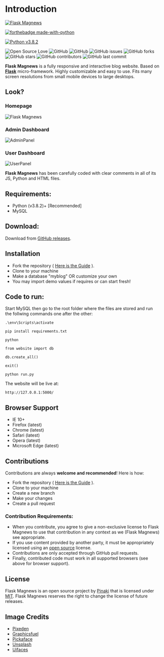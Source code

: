 # Introduction

[![Flask Magnews](https://img.shields.io/badge/Flask%20Magnews-v1.0.0-orange.svg)](https://shields.io/)

[![forthebadge made-with-python](http://ForTheBadge.com/images/badges/made-with-python.svg)](https://www.python.org/)

[![Python v3.8.2](https://img.shields.io/badge/Python-v3.8.2-g.svg)](https://shields.io/)

![Open Source Love](https://badges.frapsoft.com/os/v1/open-source.svg?v=103) ![GitHub](https://img.shields.io/github/license/pinakipb2/advanced-flask-magnews-website?label=License)  ![GitHub](https://img.shields.io/github/languages/code-size/pinakipb2/advanced-flask-magnews-website?label=Code%20Size) ![GitHub issues](https://img.shields.io/github/issues/pinakipb2/advanced-flask-magnews-website?label=Issues) ![GitHub forks](https://img.shields.io/github/forks/pinakipb2/advanced-flask-magnews-website?label=Forks) ![GitHub stars](https://img.shields.io/github/stars/pinakipb2/advanced-flask-magnews-website?label=Stars) ![GitHub contributors](https://img.shields.io/github/contributors/pinakipb2/advanced-flask-magnews-website?lable=Contributors) ![GitHub last commit](https://img.shields.io/github/last-commit/pinakipb2/advanced-flask-magnews-website?label=Last%20Commit)

**Flask Magnews** is a fully responsive and interactive blog website. Based on **[Flask](https://flask.palletsprojects.com/en/1.1.x/)** micro-framework.
Highly customizable and easy to use. Fits many screen resolutions from small mobile devices to large desktops.


## Look?
### Homepage
![Flask Magnews](https://user-images.githubusercontent.com/48859773/89181685-d7858180-d5b1-11ea-8789-b244b7a40d35.png)
### Admin Dashboard
![AdminPanel](https://user-images.githubusercontent.com/48859773/89181824-1287b500-d5b2-11ea-8078-c528ec50afbb.png)
### User Dashboard
![UserPanel](https://user-images.githubusercontent.com/48859773/89181781-fe43b800-d5b1-11ea-9c1d-6c7f291a53c3.png)


**Flask Magnews** has been carefully coded with clear comments in all of its JS, Python and HTML files.
## Requirements:
- Python (v3.8.2)+  [Recommended]
- MySQL
## Download:

Download from [GitHub releases](https://github.com/pinakipb2/advanced-flask-magnews-website/releases).
## Installation
- Fork the repository ( [Here is the Guide](https://help.github.com/articles/fork-a-repo/) ).
- Clone to your machine
- Make a database "myblog" OR customize your own
- You may import demo values if requires or can start fresh!

## Code to run:
Start MySQL then go to the root folder where the files are stored and run the follwing commands one after the other:
```
.\env\Scripts\activate
```
```
pip install requirements.txt
```
 ```
 python
 ```
 ```
 from website import db
 ```
 ```
 db.create_all()
 ```
 ```
 exit()
 ```
 ```
 python run.py 
 ```
The website will be live at:
```
http://127.0.0.1:5000/
```
## Browser Support

- IE 10+
- Firefox (latest)
- Chrome (latest)
- Safari (latest)
- Opera (latest)
- Microsoft Edge (latest)

## Contributions

Contributions are always **welcome and recommended**! Here is how:

- Fork the repository ( [Here is the Guide](https://help.github.com/articles/fork-a-repo/) ).
- Clone to your machine
- Create a new branch
- Make your changes
- Create a pull request


### Contribution Requirements:

- When you contribute, you agree to give a non-exclusive license to Flask Magnews to use that contribution in any context as we (Flask Magnews) see appropriate.
- If you use content provided by another party, it must be appropriately licensed using an [open source](https://opensource.org/licenses) license.
- Contributions are only accepted through GitHub pull requests.
- Finally, contributed code must work in all supported browsers (see above for browser support).

## License

Flask Magnews is an open source project by [Pinaki](https://pinakipb2.blogpost.com) that is licensed under [MIT](https://opensource.org/licenses/MIT).
Flask Magnews reserves the right to change the license of future releases.

## Image Credits

- [Pixeden](http://www.pixeden.com/psd-web-elements/flat-responsive-showcase-psd)
- [Graphicsfuel](https://www.graphicsfuel.com/2013/02/13-high-resolution-blur-backgrounds/)
- [Pickaface](https://pickaface.net/)
- [Unsplash](https://unsplash.com/)
- [Uifaces](http://uifaces.com/)

